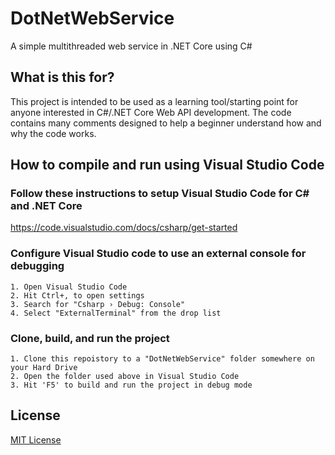 # DotNetWebService
A simple multithreaded web service in .NET Core using C#

## What is this for?
This project is intended to be used as a learning tool/starting point for anyone interested in C#/.NET Core Web API development.  The code contains many comments designed to help a beginner understand how and why the code works.

## How to compile and run using Visual Studio Code

### Follow these instructions to setup Visual Studio Code for C# and .NET Core
https://code.visualstudio.com/docs/csharp/get-started


### Configure Visual Studio code to use an external console for debugging
    1. Open Visual Studio Code
    2. Hit Ctrl+, to open settings
    3. Search for "Csharp › Debug: Console"
    4. Select "ExternalTerminal" from the drop list

### Clone, build, and run the project
    1. Clone this repoistory to a "DotNetWebService" folder somewhere on your Hard Drive
    2. Open the folder used above in Visual Studio Code
    3. Hit 'F5' to build and run the project in debug mode

## License
[MIT License](https://opensource.org/licenses/MIT)

